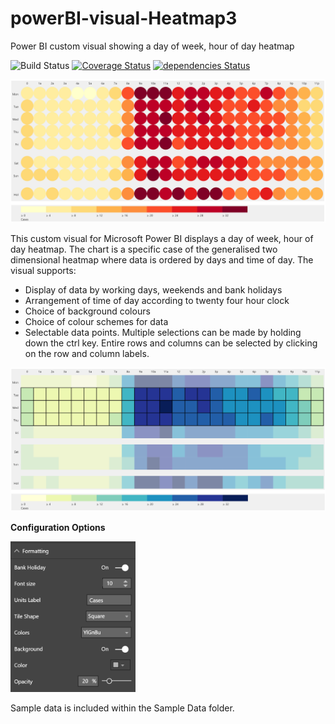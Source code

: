 # powerBI-visual-Heatmap3
Power BI custom visual showing a day of week, hour of day heatmap

![Build Status](https://travis-ci.org/DiaAzul/powerBI-visual-Heatmap3.svg?branch=master) [![Coverage Status](https://coveralls.io/repos/github/DiaAzul/powerBI-visual-Heatmap3/badge.svg?branch=master)](https://coveralls.io/github/DiaAzul/powerBI-visual-Heatmap3?branch=master) [![dependencies Status](https://david-dm.org/diaazul/powerBI-visual-Heatmap3/status.svg)](https://david-dm.org/diaazul/powerBI-visual-PopPyramid3)

<img src="./assets/heatmapExample1.png" width="600">

This custom visual for Microsoft Power BI displays a day of week, hour of day heatmap. The chart is a specific case of the generalised two dimensional heatmap where data is ordered by days and time of day. The visual supports:
+ Display of data by working days, weekends and bank holidays
+ Arrangement of time of day according to twenty four hour clock
+ Choice of background colours
+ Choice of colour schemes for data
+ Selectable data points. Multiple selections can be made by holding down the ctrl key. Entire rows and columns can be selected by clicking on the row and column labels.

<img src="./assets/selectionExample2.png" width="600">


**Configuration Options**

<img src="./assets/formattingOptions.png" width="200">

Sample data is included within the Sample Data folder.
